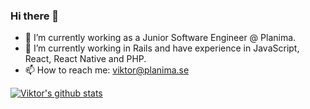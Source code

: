 ### Hi there 👋

- 🔭 I’m currently working as a Junior Software Engineer @ Planima.
- 🌱 I’m currently working in Rails and have experience in JavaScript, React, React Native and PHP.
- 📫 How to reach me: viktor@planima.se

[![Viktor's github stats](https://github-readme-stats.vercel.app/api?username=viktorsommar)](https://github.com/viktorsommar/github-readme-stats)
